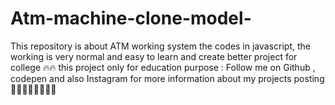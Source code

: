 # Atm-machine-clone-model-
This repository is about ATM working system the codes in javascript, the working is very normal and easy to learn and create better project for college 🔥🔥 this project only for education purpose : Follow me on Github , codepen and also Instagram for more information about my projects posting 👨‍💻👨‍💻😍💥👌🏻
